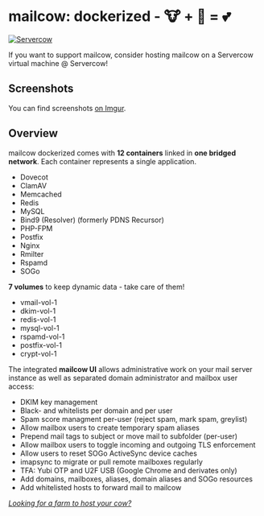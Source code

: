 # mailcow: dockerized - 🐮 + 🐋 = 💕

[![Servercow](https://www.servercow.de/img/cow_globe_200.svg)](https://www.servercow.de)

If you want to support mailcow, consider hosting mailcow on a Servercow virtual machine @ Servercow!

## Screenshots

You can find screenshots [on Imgur](http://imgur.com/a/oewYt).

## Overview

mailcow dockerized comes with **12 containers** linked in **one bridged network**.
Each container represents a single application.

- Dovecot
- ClamAV
- Memcached
- Redis
- MySQL
- Bind9 (Resolver) (formerly PDNS Recursor)
- PHP-FPM
- Postfix
- Nginx
- Rmilter
- Rspamd
- SOGo

**7 volumes** to keep dynamic data - take care of them!

- vmail-vol-1
- dkim-vol-1
- redis-vol-1
- mysql-vol-1
- rspamd-vol-1
- postfix-vol-1
- crypt-vol-1

The integrated **mailcow UI** allows administrative work on your mail server instance as well as separated domain administrator and mailbox user access:

- DKIM key management
- Black- and whitelists per domain and per user
- Spam score managment per-user (reject spam, mark spam, greylist)
- Allow mailbox users to create temporary spam aliases
- Prepend mail tags to subject or move mail to subfolder (per-user)
- Allow mailbox users to toggle incoming and outgoing TLS enforcement
- Allow users to reset SOGo ActiveSync device caches
- imapsync to migrate or pull remote mailboxes regularly
- TFA: Yubi OTP and U2F USB (Google Chrome and derivates only)
- Add domains, mailboxes, aliases, domain aliases and SOGo resources
- Add whitelisted hosts to forward mail to mailcow

*[Looking for a farm to host your cow?](https://www.servercow.de)* 
